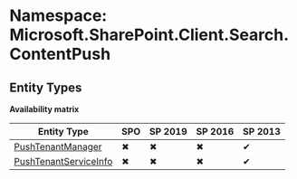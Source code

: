 # Namespace: Microsoft.SharePoint.Client.Search.ContentPush
## Entity Types

**Availability matrix**

Entity Type | SPO | SP 2019 | SP 2016 | SP 2013
----------|-----|---------|---------|--------
[PushTenantManager](./EntityTypes/PushTenantManager.md) | ✖ | ✖ | ✖ | ✔
[PushTenantServiceInfo](./EntityTypes/PushTenantServiceInfo.md) | ✖ | ✖ | ✖ | ✔
